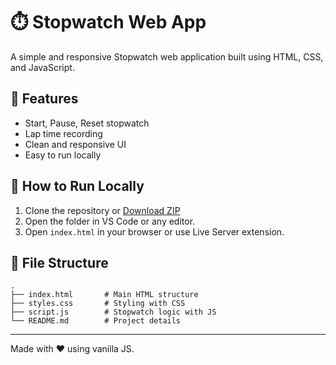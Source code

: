 # ⏱️ Stopwatch Web App

A simple and responsive Stopwatch web application built using HTML, CSS, and JavaScript.

## 🔧 Features
- Start, Pause, Reset stopwatch
- Lap time recording
- Clean and responsive UI
- Easy to run locally

## 🚀 How to Run Locally

1. Clone the repository or [Download ZIP](https://github.com/your-username/Stopwatch-GitHub)
2. Open the folder in VS Code or any editor.
3. Open `index.html` in your browser or use Live Server extension.

## 📁 File Structure

```
.
├── index.html       # Main HTML structure
├── styles.css       # Styling with CSS
├── script.js        # Stopwatch logic with JS
└── README.md        # Project details
```

---

Made with ❤️ using vanilla JS.